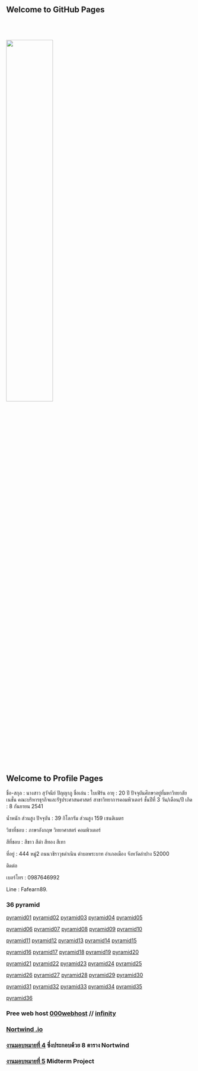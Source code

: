 ## Welcome to GitHub Pages

<html>
<meta name="viewport" content="width=device-width, initial-scale=1">
<link rel="stylesheet" href="https://www.w3schools.com/w3css/4/w3.css">
<body>
    <div class="w3-container">
        <br /> <br /> <br /> 
  <img src="fearn.jpg" class="w3-round-xxlarge" w3-center style="width:50%">
</div>
</body>
</html>


## Welcome to Profile Pages

ชื่อ-สกุล : นางสาว สุวัจนีย์ ปัญญาภู
ชื่อเล่น : ใบเฟิร์น
อายุ : 20 ปี
ปัจจุบันศึกษาอยู่ที่มหาวิทยาลัยเนชั่น
คณะบริหารธุรกิจและรัฐประศาสนศาสตร์
สาขาวิทยาการคอมพิวเตอร์ ชั้นปีที่ 3
วัน/เดือน/ปี เกิด : 8 กันยายน 2541

น้ำหนัก ส่วนสูง ปัจจุบัน : 39 กิโลกรัม ส่วนสูง 159 เซนติเมตร

วิชาที่ชอบ : ภาษาอังกฤษ วิทยาศาสตร์ คอมพิวเตอร์

สีที่ชอบ : สีขาว สีดำ สีทอง สีเทา

ที่อยู่ : 444 หมู่2 ถนนวชิราวุธดำเนิน ตำบลพระบาท อำเภอเมือง จังหวัดลำปาง 52000

ติดต่อ

เบอร์โทร : 0987646992

Line : Fafearn89.

### 36 pyramid
<a href="https://github.com/suwatjanee005/php_pyramid/blob/master/fearn_01.php" class="button">pyramid01</a>
<a href="https://github.com/suwatjanee005/php_pyramid/blob/master/fearn_02.php" class="button">pyramid02</a>
<a href="https://github.com/suwatjanee005/php_pyramid/blob/master/fearn_03.php" class="button">pyramid03</a>
<a href="https://github.com/suwatjanee005/php_pyramid/blob/master/fearn_04.php" class="button">pyramid04</a>
<a href="https://github.com/suwatjanee005/php_pyramid/blob/master/fearn_05.php" class="button">pyramid05</a>

<a href="https://github.com/suwatjanee005/php_pyramid/blob/master/fearn_06.php" class="button">pyramid06</a>
<a href="https://github.com/suwatjanee005/php_pyramid/blob/master/fearn_07.php" class="button">pyramid07</a>
<a href="https://github.com/suwatjanee005/php_pyramid/blob/master/fearn_08.php" class="button">pyramid08</a>
<a href="https://github.com/suwatjanee005/php_pyramid/blob/master/fearn_09.php" class="button">pyramid09</a>
<a href="https://github.com/suwatjanee005/php_pyramid/blob/master/fearn_10.php" class="button">pyramid10</a>

<a href="https://github.com/suwatjanee005/php_pyramid/blob/master/fearn_11.php" class="button">pyramid11</a>
<a href="https://github.com/suwatjanee005/php_pyramid/blob/master/fearn_12.php" class="button">pyramid12</a>
<a href="https://github.com/suwatjanee005/php_pyramid/blob/master/fearn_13.php" class="button">pyramid13</a>
<a href="https://github.com/suwatjanee005/php_pyramid/blob/master/fearn_14.php" class="button">pyramid14</a>
<a href="https://github.com/suwatjanee005/php_pyramid/blob/master/fearn_15.php" class="button">pyramid15</a>

<a href="https://github.com/suwatjanee005/php_pyramid/blob/master/fearn_16.php" class="button">pyramid16</a>
<a href="https://github.com/suwatjanee005/php_pyramid/blob/master/fearn_17.php" class="button">pyramid17</a>
<a href="https://github.com/suwatjanee005/php_pyramid/blob/master/fearn_18.php" class="button">pyramid18</a>
<a href="https://github.com/suwatjanee005/php_pyramid/blob/master/fearn_19.php" class="button">pyramid19</a>
<a href="https://github.com/suwatjanee005/php_pyramid/blob/master/fearn_20.php" class="button">pyramid20</a>

<a href="https://github.com/suwatjanee005/php_pyramid/blob/master/fearn_21.php" class="button">pyramid21</a>
<a href="https://github.com/suwatjanee005/php_pyramid/blob/master/fearn_22.php" class="button">pyramid22</a>
<a href="https://github.com/suwatjanee005/php_pyramid/blob/master/fearn_23.php" class="button">pyramid23</a>
<a href="https://github.com/suwatjanee005/php_pyramid/blob/master/fearn_24.php" class="button">pyramid24</a>
<a href="https://github.com/suwatjanee005/php_pyramid/blob/master/fearn_25.php" class="button">pyramid25</a>

<a href="https://github.com/suwatjanee005/php_pyramid/blob/master/fearn_26.php" class="button">pyramid26</a>
<a href="https://github.com/suwatjanee005/php_pyramid/blob/master/fearn_27.php" class="button">pyramid27</a>
<a href="https://github.com/suwatjanee005/php_pyramid/blob/master/fearn_28.php" class="button">pyramid28</a>
<a href="https://github.com/suwatjanee005/php_pyramid/blob/master/fearn_29.php" class="button">pyramid29</a>
<a href="https://github.com/suwatjanee005/php_pyramid/blob/master/fearn_30.php" class="button">pyramid30</a>

<a href="https://github.com/suwatjanee005/php_pyramid/blob/master/fearn_31.php" class="button">pyramid31</a>
<a href="https://github.com/suwatjanee005/php_pyramid/blob/master/fearn_32.php" class="button">pyramid32</a>
<a href="https://github.com/suwatjanee005/php_pyramid/blob/master/fearn_33.php" class="button">pyramid33</a>
<a href="https://github.com/suwatjanee005/php_pyramid/blob/master/fearn_34.php" class="button">pyramid34</a>
<a href="https://github.com/suwatjanee005/php_pyramid/blob/master/fearn_35.php" class="button">pyramid35</a>

<a href="https://github.com/suwatjanee005/php_pyramid/blob/master/fearn_36.php" class="button">pyramid36</a>


### Pree web host [000webhost](https://fafearn89.000webhostapp.com/fearn_36.php) // [infinity](Myfearn89.epizy.com)


### [Nortwind .io](https://github.com/suwatjanee005/nortwind_DB) 


### [งานมอบหมายที่ 4](https://github.com/suwatjanee005/Nortwind) ซึ่งประกอบด้วย 8 ตาราง Nortwind


### [งานมอบหมายที่ 5](https://github.com/suwatjanee005/midtermCpsc331) Midterm Project 

